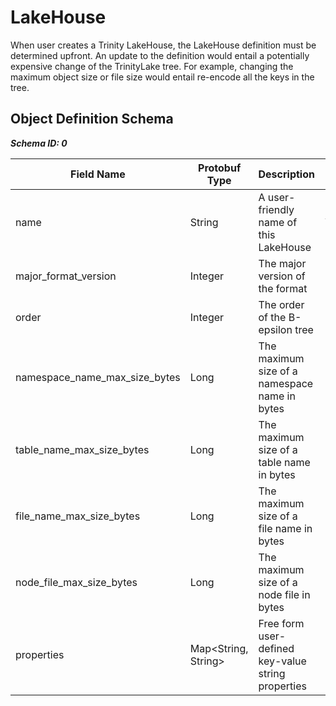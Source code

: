 # LakeHouse

When user creates a Trinity LakeHouse, the LakeHouse definition must be determined upfront.
An update to the definition would entail a potentially expensive change of the TrinityLake tree.
For example, changing the maximum object size or file size would entail re-encode all the keys in the tree.

## Object Definition Schema

***Schema ID: 0***

| Field Name                    | Protobuf Type       | Description                                        | Required? | Default       |
|-------------------------------|---------------------|----------------------------------------------------|-----------|---------------|
| name                          | String              | A user-friendly name of this LakeHouse             | Yes       |               |
| major_format_version          | Integer             | The major version of the format                    | No        | 0             |
| order                         | Integer             | The order of the B-epsilon tree                    | No        | 128           |
| namespace_name_max_size_bytes | Long                | The maximum size of a namespace name in bytes      | No        | 100           |
| table_name_max_size_bytes     | Long                | The maximum size of a table name in bytes          | No        | 100           |
| file_name_max_size_bytes      | Long                | The maximum size of a file name in bytes           | No        | 200           |
| node_file_max_size_bytes      | Long                | The maximum size of a node file in bytes           | No        | 1048576 (1MB) |
| properties                    | Map<String, String> | Free form user-defined key-value string properties | No        |               |




